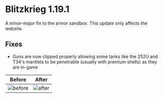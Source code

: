 # Blitzkrieg 1.19.1

A minor-major fix to the armor sandbox. This update only affects the website.

## Fixes

- Guns are now clipped properly allowing some tanks like the 252U and T34's mantlets to be penetrable (usually with premium shells) as they are in-game

| Before                                      | After                                      |
| ------------------------------------------- | ------------------------------------------ |
| ![before](https://i.imgur.com/wB0kuk0m.png) | ![after](https://i.imgur.com/vxp8wB0m.png) |
